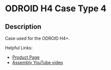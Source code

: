 # ODROID H4 Case Type 4

## Description
Case used for the ODROID H4+.

Helpful Links:
 - [Product Page](https://www.hardkernel.com/shop/odroid-h4-case-type-4/)
 - [Assembly YouTube video](https://www.youtube.com/watch?v=kxi5lZ67P8Y&t=1s)
